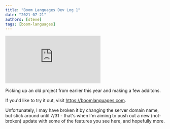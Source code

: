 ```yaml
---
title: "Boom Languages Dev Log 1"
date: "2021-07-21"
authors: [steve]
tags: [boom-languages]
---
```


<iframe className="youtube-video-player" src="https://www.youtube.com/embed/5kwHY_1ewd4" title="YouTube video player" frameBorder="0" allow="accelerometer; autoplay; clipboard-write; encrypted-media; gyroscope; picture-in-picture" allowFullScreen></iframe>

Picking up an old project from earlier this year and making a few additons.

If you'd like to try it out, visit https://boomlanguages.com.

Unfortunately, I may have broken it by changing the server domain name, but stick around until 7/31 - that's when I'm aiming to push out a new (not-broken) update with some of the features you see here, and hopefully more.